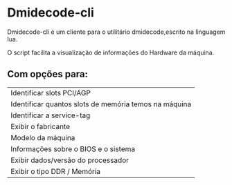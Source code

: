 # Dmidecode-cli

Dmidecode-cli é um cliente para o utilitário dmidecode,escrito na linguagem lua. 

O script facilita a visualização de informações do Hardware da máquina. 

<h2> Com opções para: </h2>

<table>
  <tr>
    <td>Identificar slots PCI/AGP</td>
  </tr>
  <tr>
    <td>Identificar quantos slots de memória temos na máquina</td>
  </tr>
  <tr>
    <td>Identificar a service-tag</td>
  </tr>
  <tr>
    <td>Exibir o fabricante</td>
  </tr>
  <tr>
    <td>Modelo da máquina</td>
  </tr>
  <tr>
    <td>Informações sobre o BIOS e o sistema</td>
  </tr>
  <tr>
    <td>Exibir dados/versão do processador</td>
  </tr>
  <tr>
    <td>Exibir o tipo DDR / Memória</td>
  </tr>
</table>
